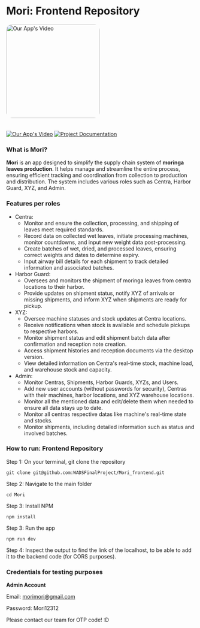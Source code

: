 # Mori: Frontend Repository

<img src="Mori.png" alt="Our App's Video" style="border-radius: 15px; margin-bottom: 20px; width: 250px;">


[![Our App's Video](https://img.shields.io/badge/Our%20App's%20Promo%20Video-Watch-red?logo=youtube)](https://www.youtube.com/watch?v=NWyZfkSVxP8)
[![Project Documentation]()](https://drive.google.com/file/d/1H2l_C8Pp526vc9zQG0F9yThzrXiQZu6I/view?usp=sharing)


### What is Mori?
**Mori** is an app designed to simplify the supply chain system of **moringa leaves production**. It helps manage and streamline the entire process, ensuring efficient tracking and coordination from collection to production and distribution. The system includes various roles such as Centra, Harbor Guard, XYZ, and Admin. 


### Features per roles
 - Centra: 
    - Monitor and ensure the collection, processing, and shipping of leaves meet required standards.
    - Record data on collected wet leaves, initiate processing machines, monitor countdowns, and input new weight data post-processing.
    - Create batches of wet, dried, and processed leaves, ensuring correct weights and dates to determine expiry.
    - Input airway bill details for each shipment to track detailed information and associated batches.
 - Harbor Guard: 
    - Oversees and monitors the shipment of moringa leaves from centra locations to their harbor. 
    - Provide updates on shipment status, notify XYZ of arrivals or missing shipments, and inform XYZ when shipments are ready for pickup.
 - XYZ: 
    - Oversee machine statuses and stock updates at Centra locations.
    - Receive notifications when stock is available and schedule pickups to respective harbors.
    - Monitor shipment status and edit shipment batch data after confirmation and reception note creation.
    - Access shipment histories and reception documents via the desktop version.
    - View detailed information on Centra's real-time stock, machine load, and warehouse stock and capacity.
 - Admin: 
    - Monitor Centras, Shipments, Harbor Guards, XYZs, and Users.
    - Add new user accounts (without passwords for security), Centras with their machines, harbor locations, and XYZ warehouse locations.
    - Monitor all the mentioned data and edit/delete them when needed to ensure all data stays up to date. 
    - Monitor all centras respective datas like machine's real-time state and stocks.
    - Monitor shipments, including detailed information such as status and involved batches.


### How to run: Frontend Repository

Step 1: On your terminal, git clone the repository
```
git clone git@github.com:WADSFinalProject/Mori_frontend.git
```

Step 2: Navigate to the main folder 
```
cd Mori
```

Step 3: Install NPM
```
npm install
```

Step 3: Run the app
```
npm run dev
```

Step 4: Inspect the output to find the link of the localhost, to be able to add it to the backend code (for CORS purposes). 


### Credentials for testing purposes

**Admin Account**

Email: morimori@gmail.com

Password: Mori12312


Please contact our team for OTP code! :D 

